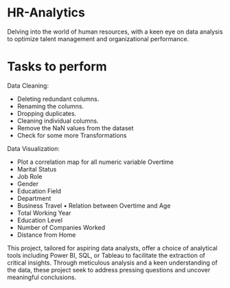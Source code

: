 # HR-Analytics

Delving into the world of human resources, with a keen eye on data analysis to optimize talent management and organizational performance.

# Tasks to perform

Data Cleaning:
* Deleting redundant columns.
* Renaming the columns.
* Dropping duplicates.
* Cleaning individual columns.
* Remove the NaN values from the dataset
* Check for some more Transformations

Data Visualization:
* Plot a correlation map for all numeric variable Overtime
* Marital Status
* Job Role
* Gender
* Education Field
* Department
* Business Travel
• Relation between Overtime and Age
* Total Working Year
* Education Level
* Number of Companies Worked
* Distance from Home

This project, tailored for aspiring data analysts, offer a choice of analytical tools including Power BI, SQL, or Tableau to facilitate the extraction of critical insights. Through meticulous analysis and a keen understanding of the data, these project seek to address pressing questions and uncover meaningful conclusions.
